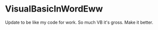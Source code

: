 # VisualBasicInWordEww

Update to be like my code for work. 
So much VB it's gross. Make it better.
